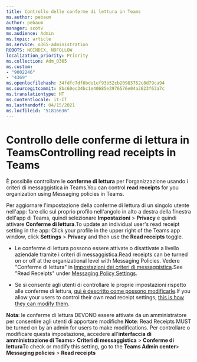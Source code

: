 ```yaml
---
title: Controllo delle conferme di lettura in Teams
ms.author: pebaum
author: pebaum
manager: scotv
ms.audience: Admin
ms.topic: article
ms.service: o365-administration
ROBOTS: NOINDEX, NOFOLLOW
localization_priority: Priority
ms.collection: Adm_O365
ms.custom:
- "9002246"
- "4369"
ms.openlocfilehash: 34fdfc7df6bde1ef93b52cb20983762c8d79ca94
ms.sourcegitcommit: 8bc60ec34bc1e40685e3976576e04a2623f63a7c
ms.translationtype: HT
ms.contentlocale: it-IT
ms.lasthandoff: 04/15/2021
ms.locfileid: "51816636"
---
```

# <a name="controlling-read-receipts-in-teams"></a><span data-ttu-id="ca936-102">Controllo delle conferme di lettura in Teams</span><span class="sxs-lookup"><span data-stu-id="ca936-102">Controlling read receipts in Teams</span></span>

<span data-ttu-id="ca936-103">È possibile controllare le **conferme di lettura** per l'organizzazione usando i criteri di messaggistica in Teams.</span><span class="sxs-lookup"><span data-stu-id="ca936-103">You can control **read receipts** for you organization using Messaging policies in Teams.</span></span>

<span data-ttu-id="ca936-104">Per aggiornare l'impostazione della conferme di lettura di un singolo utente nell'app: fare clic sul proprio profilo nell'angolo in alto a destra della finestra dell'app di Teams, quindi selezionare **Impostazioni** > **Privacy** e quindi attivare **Conferme di lettura**.</span><span class="sxs-lookup"><span data-stu-id="ca936-104">To update an individual user's read receipt setting in the app: Click your profile in the upper right of the Teams app window, click **Settings** > **Privacy** and then use the **Read receipts** toggle.</span></span>

- <span data-ttu-id="ca936-105">Le conferme di lettura possono essere attivate o disattivate a livello aziendale tramite i criteri di messaggistica.</span><span class="sxs-lookup"><span data-stu-id="ca936-105">Read receipts can be turned on or off at the organizational level with Messaging Policies.</span></span> <span data-ttu-id="ca936-106">Vedere "Conferme di lettura" in [Impostazioni dei criteri di messaggistica](https://docs.microsoft.com/microsoftteams/messaging-policies-in-teams#messaging-policy-settings).</span><span class="sxs-lookup"><span data-stu-id="ca936-106">See "Read Receipts" under [Messaging Policy Settings](https://docs.microsoft.com/microsoftteams/messaging-policies-in-teams#messaging-policy-settings).</span></span>

- <span data-ttu-id="ca936-107">Se si consente agli utenti di controllare le proprie impostazioni rispetto alle conferme di lettura, [qui è descritto come possono modificarle](https://docs.microsoft.com/microsoftteams/messaging-policies-in-teams#messaging-policy-settings).</span><span class="sxs-lookup"><span data-stu-id="ca936-107">If you allow your users to control their own read receipt settings, [this is how they can modify them](https://docs.microsoft.com/microsoftteams/messaging-policies-in-teams#messaging-policy-settings).</span></span> 

<span data-ttu-id="ca936-108">**Nota**: le conferme di lettura DEVONO essere attivate da un amministratore per consentire agli utenti di apportare modifiche.</span><span class="sxs-lookup"><span data-stu-id="ca936-108">**Note**: Read Receipts MUST be turned on by an admin for users to make modifications.</span></span> <span data-ttu-id="ca936-109">Per controllare o modificare questa impostazione, accedere all'**interfaccia di amministrazione di Teams**> **Criteri di messaggistica** > **Conferme di lettura**</span><span class="sxs-lookup"><span data-stu-id="ca936-109">To check or modify this setting, go to the **Teams Admin center**> **Messaging policies** > **Read receipts**</span></span>
